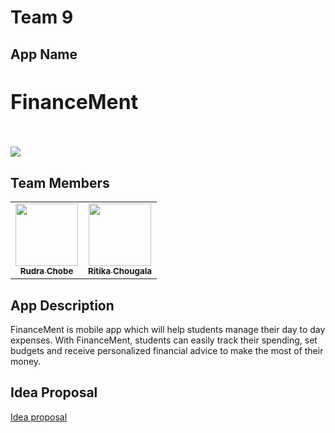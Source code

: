 
# Team 9

## App Name
<h3 style="font-size: 2rem; font-weight:bold;">FinanceMent<h3>
<br>
<img src="file:///C:/Users/RITIKA/Downloads/3d24c81d050f4e7c871d4752fbeb5a8c.png">

## Team Members
<p align="center">
<table>
   <tbody>
     <tr>
        <td align="center"><a href="https://github.com/Rudra2"><img src="https://avatars.githubusercontent.com/u/45117180?v=4" width="100px;" alt=""/><br/><sub>
<b>Rudra Chobe</b></sub></a><br/></td>
         <td align="center"><a href="https://github.com/ChougalaRitika"><img src="https://github.com/account" width="100px;" alt=""/><br/><sub>
<b>Ritika Chougala</b></sub></a><br/></td>
	</tr>
       </tbody>
      </table>
    </p>

## App Description
<p>FinanceMent is mobile app which will help students manage their day to day expenses. With FinanceMent, students can easily track their spending, set budgets and receive personalized financial advice to make the most of their money.<p>

## Idea Proposal

[Idea proposal](https://paceuniversity-my.sharepoint.com/:w:/r/personal/rc93170n_pace_edu/_layouts/15/Doc.aspx?sourcedoc=%7B5911A151-AEC5-4463-BEC4-E07F87A5D5AB%7D&file=ideaproposaltemplate.docx&action=default&mobileredirect=true)